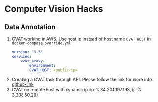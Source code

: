 # Computer Vision Hacks
## Data Annotation
1. CVAT working in AWS. Use host ip instead of host name `CVAT_HOST` in `docker-compose.override.yml`
    ```yaml
    version: "3.3"
    services:
        cvat_proxy:
            environment:
            CVAT_HOST: <public-ip>
    ```
2. Creating a CVAT task through API. Please follow the link for more info. [github-link](https://github.com/openvinotoolkit/cvat/issues/447)
3. CVAT on remote host with dynamic ip (ip-1: 34.204.197.198, ip-2: 3.238.50.29)